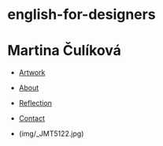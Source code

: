 # english-for-designers
# Martina Čulíková

- [Artwork](https://martina-culikova.github.io/english-for-designers/01-artwork/index)

- [About](https://martina-culikova.github.io/english-for-designers/02-about/index)

- [Reflection](https://martina-culikova.github.io/english-for-designers/02-reflection/index)

- [Contact](https://martina-culikova.github.io/english-for-designers/02-contact/index)

- (img/_JMT5122.jpg)
